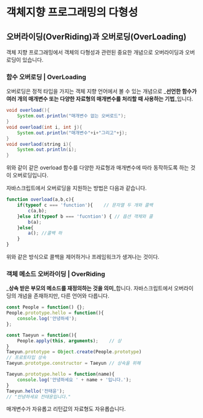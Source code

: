 # 객체지향 프로그래밍의 다형성

## 오버라이딩\(OverRiding\)과 오버로딩\(OverLoading\)

 객체 지향 프로그래밍에서 객체의 다형성과 관련된 중요한 개념으로 오버라이딩과 오버로딩이 있습니다. 

### 함수 오버로딩 \| OverLoading

오버로딩은 정적 타입을 가지는 객체 지향 언어에서 볼 수 있는 개념으로 _**선언한 함수가 여러 개의 매개변수 또는 다양한 자료형의 매개변수를 처리할 때 사용하는 기법**_입니다.



```java
void overload(){
    System.out.println("매개변수 없는 오버로드");
}
void overload(int i, int j){
    System.out.println("매개변수"+i+"그리고"+j);
}
void overlaod(string i){
    System.out.println(i);
}
```

 위와 같이 같은 overload 함수를 다양한 자료형과 매개변수에 따라 동작하도록 하는 것이 오버로딩입니다.

 자바스크립트에서 오버로딩을 지원하는 방법은 다음과 같습니다.

```javascript
function overload(a,b,c){
    if(typeof c === 'function'){    // 문자열 두 개와 콜백
        c(a,b);
    }else if(typeof b === 'fucntion') { // 옵션 객체와 콜
        b(a);
    }else{
        a(); //콜백 하
    }
}
```

 위와 같은 방식으로 콜백을 제어하거나 프레임워크가 생겨나는 것이다.

### 객체 메소드 오버라이딩 \| OverRiding

_**상속 받은 부모의 메소드를 재정의하는 것을 의미**_합니다. 자바스크립트에서 오버라이딩의 개념을 존재하지만, 다른 언어와 다릅니다.

```javascript
const People = function() {};
People.prototype.hello = function(){
    console.log('안녕하세');
};

const Taeyun = function(){
    People.apply(this, arguments);    // 상
}
Taeyun.prototype = Object.create(People.prototype)
// 프로토타입 상속 
Taeyun.prototype.constructor = Taeyun // 상속을 위해

Taeyun.prototype.hello = function(name){
    console.log('안녕하세요 ' + name + '입니다.');
}
Taeyun.hello('전태윤');
// "안녕하세요 전태윤입니다."
```

매개변수가 자유롭고 리턴값의 자료형도 자유롭습니다. 

